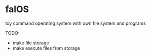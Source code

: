 # falOS
toy command operating system with own file system and programs

TODO:
  - make file storage
  - make execute files from storage
